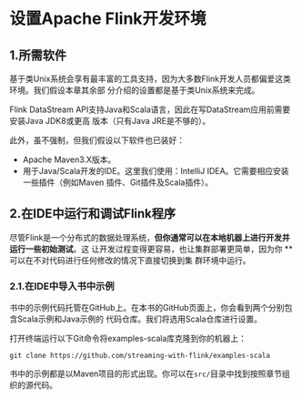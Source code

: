 设置Apache Flink开发环境
================================================================================
## 1.所需软件
基于类Unix系统会享有最丰富的工具支持，因为大多数Flink开发人员都偏爱这类环境。我们假设本章其余部
分介绍的设置都是基于类Unix系统来完成。

Flink DataStream API支持Java和Scala语言，因此在写DataStream应用前需要安装Java JDK8或更高
版本（只有Java JRE是不够的）。

此外，虽不强制，但我们假设以下软件也已装好：
+ Apache Maven3.X版本。
+ 用于Java/Scala开发的IDE。这里我们使用：IntelliJ IDEA。它需要相应安装一些插件（例如Maven
插件、Git插件及Scala插件）。

## 2.在IDE中运行和调试Flink程序
尽管Flink是一个分布式的数据处理系统，**但你通常可以在本地机器上进行开发并运行一些初始测试**。这
让开发过程变得更容易，也让集群部署更简单，因为你 **可以在不对代码进行任何修改的情况下直接切换到集
群环境中运行。

### 2.1.在IDE中导入书中示例
书中的示例代码托管在GitHub上。在本书的GitHub页面上，你会看到两个分别包含Scala示例和Java示例的
代码仓库。我们将选用Scala仓库进行设置。

打开终端运行以下Git命令将examples-scala库克隆到你的机器上：
```shell
git clone https://github.com/streaming-with-flink/examples-scala
```
书中的示例都是以Maven项目的形式出现。你可以在`src/`目录中找到按照章节组织的源代码。
